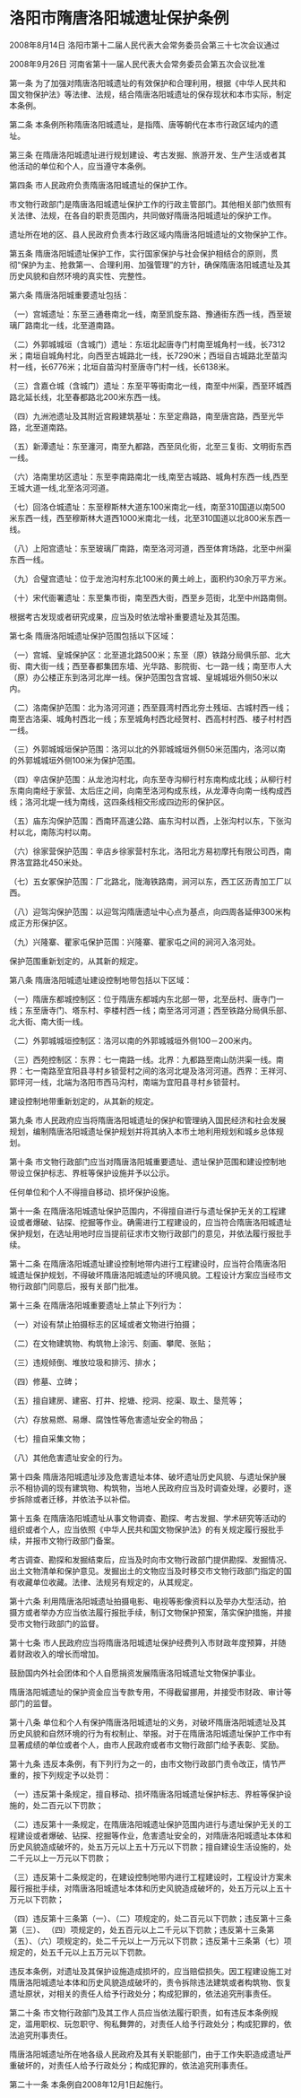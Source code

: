 # 洛阳市隋唐洛阳城遗址保护条例

2008年8月14日 洛阳市第十二届人民代表大会常务委员会第三十七次会议通过

2008年9月26日 河南省第十一届人民代表大会常务委员会第五次会议批准



第一条 为了加强对隋唐洛阳城遗址的有效保护和合理利用，根据《中华人民共和国文物保护法》等法律、法规，结合隋唐洛阳城遗址的保存现状和本市实际，制定本条例。

第二条 本条例所称隋唐洛阳城遗址，是指隋、唐等朝代在本市行政区域内的遗址。

第三条 在隋唐洛阳城遗址进行规划建设、考古发掘、旅游开发、生产生活或者其他活动的单位和个人，应当遵守本条例。

第四条 市人民政府负责隋唐洛阳城遗址的保护工作。

市文物行政部门是隋唐洛阳城遗址保护工作的行政主管部门。其他相关部门依照有关法律、法规，在各自的职责范围内，共同做好隋唐洛阳城遗址的保护工作。

遗址所在地的区、县人民政府负责本行政区域内隋唐洛阳城遗址的文物保护工作。

第五条 隋唐洛阳城遗址保护工作，实行国家保护与社会保护相结合的原则，贯彻“保护为主、抢救第一、合理利用、加强管理”的方针，确保隋唐洛阳城遗址及其历史风貌和自然环境的真实性、完整性。

第六条 隋唐洛阳城重要遗址包括：

（一）宫城遗址：东至三通巷南北一线，南至凯旋东路、豫通街东西一线，西至玻璃厂路南北一线，北至道南路。

（二）外郭城城垣（含城门）遗址：东垣北起唐寺门村南至城角村一线，长7312米；南垣自城角村北，向西至古城路北一线，长7290米；西垣自古城路北至苗沟村一线，长6776米；北垣自苗沟村至唐寺门村一线，长6138米。

（三）含嘉仓城（含城门）遗址：东至平等街南北一线，南至中州渠，西至环城西路北延长线，北至春都路北200米东西一线。

（四）九洲池遗址及其附近宫殿建筑基址：东至定鼎路，南至唐宫路，西至光华路，北至道南路。

（五）新潭遗址：东至瀍河，南至九都路，西至凤化街，北至三复街、文明街东西一线。

（六）洛南里坊区遗址：东至李南路南北一线,南至古城路、城角村东西一线,西至王城大道一线,北至洛河河道。

（七）回洛仓城遗址：东至穆斯林大道东100米南北一线，南至310国道以南500米东西一线，西至穆斯林大道西1000米南北一线，北至310国道以北800米东西一线。

（八）上阳宫遗址：东至玻璃厂南路，南至洛河河道，西至体育场路，北至中州渠东西一线。

（九）合璧宫遗址：位于龙池沟村东北100米的黄土岭上，面积约30余万平方米。

（十）宋代衙署遗址：东至集市街，南至西大街，西至乡范街，北至中州路南侧。

根据考古发现或者研究成果，应当及时依法增补重要遗址及其范围。

第七条 隋唐洛阳城遗址保护范围包括以下区域：

（一）宫城、皇城保护区：北至道北路500米；东至（原）铁路分局俱乐部、北大街、南大街一线；西至春都集团东墙、光华路、影院街、七一路一线；南至市人大（原）办公楼正东到洛河北岸一线。保护范围包含宫城、皇城城垣外侧50米以内。

（二）洛南保护范围：北为洛河河道；西至聂湾村西北夯土残垣、古城村西一线；南至古洛渠、城角村西北一线；东至城角村西北经贺村、西高村村西、楼子村村西一线。

（三）外郭城城垣保护范围：洛河以北的外郭城城垣外侧50米范围内，洛河以南的外郭城城垣外侧100米为保护范围。

（四）辛店保护范围：从龙池沟村北，向东至寺沟柳行村东南构成北线；从柳行村东南向南经于家营、太后庄之间，向南至洛河构成东线，从龙潭寺向南一线构成西线；洛河北堤一线为南线，这四条线相交形成四边形的保护区。

（五）庙东沟保护范围：西南环高速公路、庙东沟村以西，上张沟村以东，下张沟村以北，南陈沟村以南。

（六）徐家营保护范围：辛店乡徐家营村东北，洛阳北方易初摩托有限公司西，南界洛宜路北450米处。

（七）五女冢保护范围：厂北路北，陇海铁路南，涧河以东，西工区沥青加工厂以西。

（八）迎驾沟保护范围：以迎驾沟隋唐遗址中心点为基点，向四周各延伸300米构成正方形保护区。

（九）兴隆寨、瞿家屯保护范围：兴隆寨、瞿家屯之间的涧河入洛河处。

保护范围重新划定的，从其新的规定。

第八条 隋唐洛阳城遗址建设控制地带包括以下区域：

（一）隋唐东都城控制区：位于隋唐东都城内东北部一带，北至岳村、唐寺门一线；东至唐寺门、塔东村、李楼村西一线；南至洛河河道；西至铁路分局俱乐部、北大街、南大街一线。

（二）外郭城城垣控制区：洛河以南的外郭城城垣外侧100－200米内。

（三）西苑控制区：东界：七一南路一线。北界：九都路至南山防洪渠一线。南界：七一南路至宜阳县寻村乡锁营村之间的洛河北堤及洛河河道。西界：王祥河、郭坪河一线，北端为洛阳市西马沟村，南端为宜阳县寻村乡锁营村。

建设控制地带重新划定的，从其新的规定。

第九条 市人民政府应当将隋唐洛阳城遗址的保护和管理纳入国民经济和社会发展规划，编制隋唐洛阳城遗址保护规划并将其纳入本市土地利用规划和城乡总体规划。

第十条 市文物行政部门应当对隋唐洛阳城重要遗址、遗址保护范围和建设控制地带设立保护标志、界桩等保护设施并予以公示。

任何单位和个人不得擅自移动、损坏保护设施。

第十一条 在隋唐洛阳城遗址保护范围内，不得擅自进行与遗址保护无关的工程建设或者爆破、钻探、挖掘等作业。确需进行工程建设的，应当符合隋唐洛阳城遗址保护规划，在选址用地时应当提前征求市文物行政部门的意见，并依法履行报批手续。

第十二条 在隋唐洛阳城遗址建设控制地带内进行工程建设时，应当符合隋唐洛阳城遗址保护规划，不得破坏隋唐洛阳城遗址的环境风貌。工程设计方案应当经市文物行政部门同意后，报有关部门批准。

第十三条 在隋唐洛阳城重要遗址上禁止下列行为：

（一）对设有禁止拍摄标志的区域或者文物进行拍摄；

（二）在文物建筑物、构筑物上涂污、刻画、攀爬、张贴；

（三）违规倾倒、堆放垃圾和排污、排水；

（四）修墓、立碑；

（五）擅自建房、建窑、打井、挖塘、挖洞、挖渠、取土、垦荒等；

（六）存放易燃、易爆、腐蚀性等危害遗址安全的物品；

（七）擅自采集文物；

（八）其他危害遗址安全的行为。

第十四条 隋唐洛阳城遗址涉及危害遗址本体、破坏遗址历史风貌、与遗址保护展示不相协调的现有建筑物、构筑物，当地人民政府应当及时调查处理，必要时，逐步拆除或者迁移，并依法予以补偿。

第十五条 在隋唐洛阳城遗址从事文物调查、勘探、考古发掘、学术研究等活动的组织或者个人，应当依照《中华人民共和国文物保护法》的有关规定履行报批手续，并报市文物行政部门备案。

考古调查、勘探和发掘结束后，应当及时向市文物行政部门提供勘探、发掘情况、出土文物清单和保护意见。发掘出土的文物应当及时移交市文物行政部门指定的国有收藏单位收藏。法律、法规另有规定的，从其规定。

第十六条 利用隋唐洛阳城遗址拍摄电影、电视等影像资料以及举办大型活动，拍摄方或者举办方应当依法履行报批手续，制订文物保护预案，落实保护措施，并接受市文物行政部门的监督。

第十七条 市人民政府应当将隋唐洛阳城遗址保护经费列入市财政年度预算，并随着财政收入的增长而增加。

鼓励国内外社会团体和个人自愿捐资发展隋唐洛阳城遗址文物保护事业。

隋唐洛阳城遗址的保护资金应当专款专用，不得截留挪用，并接受市财政、审计等部门的监督。

第十八条 单位和个人有保护隋唐洛阳城遗址的义务，对破坏隋唐洛阳城遗址及其历史风貌和自然环境的行为有权制止、举报。对于在隋唐洛阳城遗址保护工作中有显著成绩的单位或者个人，由市人民政府或者市文物行政部门给予表彰、奖励。

第十九条 违反本条例，有下列行为之一的，由市文物行政部门责令改正，情节严重的，按下列规定予以处罚：

（一）违反第十条规定，擅自移动、损坏隋唐洛阳城遗址保护标志、界桩等保护设施的，处二百元以下罚款；

（二）违反第十一条规定，在隋唐洛阳城遗址保护范围内进行与遗址保护无关的工程建设或者爆破、钻探、挖掘等作业，危害遗址安全的，对隋唐洛阳城遗址本体和历史风貌造成破坏的，处五万元以上五十万元以下罚款；擅自建设生活设施的，处二千元以上一万元以下罚款；

（三）违反第十二条规定的，在建设控制地带内进行工程建设时，工程设计方案未履行报批手续，对隋唐洛阳城遗址本体和历史风貌造成破坏的，处五万元以上五十万元以下罚款；

（四）违反第十三条第（一）、（二）项规定的，处二百元以下罚款；违反第十三条第（三）、 （四）项规定的，处五百元以上二千元以下罚款；违反第十三条第（五）、（六）项规定的，处二千元以上一万元以下罚款；违反第十三条第（七）项规定的，处五千元以上五万元以下罚款。

违反本条例，对遗址及其保护设施造成损坏的，应当赔偿损失。因工程建设施工对隋唐洛阳城遗址本体和历史风貌造成破坏的，责令拆除违法建筑或者构筑物、恢复遗址原状，对相关的责任人给予行政处分；构成犯罪的，依法追究刑事责任。

第二十条 市文物行政部门及其工作人员应当依法履行职责，如有违反本条例规定，滥用职权、玩忽职守、徇私舞弊的，对责任人给予行政处分；构成犯罪的，依法追究刑事责任。

隋唐洛阳城遗址所在地各级人民政府及其有关职能部门，由于工作失职造成遗址严重破坏的，对责任人给予行政处分；构成犯罪的，依法追究刑事责任。

第二十一条 本条例自2008年12月1日起施行。
